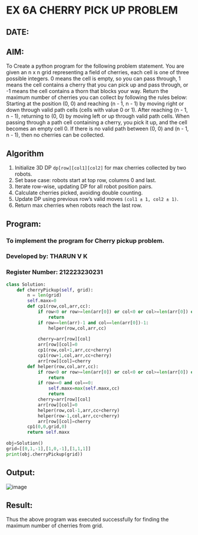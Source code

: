 # EX 6A CHERRY PICK UP PROBLEM
## DATE:
## AIM:
To Create a python program for the following problem statement.
You are given an n x n grid representing a field of cherries, each cell is one of three possible integers.
0	means the cell is empty, so you can pass through,
1	means the cell contains a cherry that you can pick up and pass through, or
-1 means the cell contains a thorn that blocks your way.
Return the maximum number of cherries you can collect by following the rules below:
Starting at the position (0, 0) and reaching (n - 1, n - 1) by moving right or down through valid path cells (cells with value 0 or 1).
After reaching (n - 1, n - 1), returning to (0, 0) by moving left or up through valid path cells.
When passing through a path cell containing a cherry, you pick it up, and the cell becomes an empty cell 0. If there is no valid path between (0, 0) and (n - 1, n - 1), then no cherries can be collected.



## Algorithm
1. Initialize 3D DP `dp[row][col1][col2]` for max cherries collected by two robots.
2. Set base case: robots start at top row, columns 0 and last.
3. Iterate row-wise, updating DP for all robot position pairs.
4. Calculate cherries picked, avoiding double counting.
5. Update DP using previous row’s valid moves `(col1 ± 1, col2 ± 1)`.
6. Return max cherries when robots reach the last row.

## Program:
### To implement the program for Cherry pickup problem.
### Developed by: THARUN V K
### Register Number: 212223230231 
```py
class Solution:
    def cherryPickup(self, grid):
        n = len(grid)
        self.maxx=0
        def cp1(row,col,arr,cc):
            if row<0 or row>=len(arr[0]) or col<0 or col>=len(arr[0]) or arr[row][col]==-1:
                return 
            if row==len(arr)-1 and col==len(arr[0])-1:
                helper(row,col,arr,cc)
                
            cherry=arr[row][col]
            arr[row][col]=0
            cp1(row,col+1,arr,cc+cherry)
            cp1(row+1,col,arr,cc+cherry)
            arr[row][col]=cherry
        def helper(row,col,arr,cc):
            if row<0 or row>=len(arr[0]) or col<0 or col>=len(arr[0]) or arr[row][col]==-1:
                return 
            if row==0 and col==0:
                self.maxx=max(self.maxx,cc)
                return 
            cherry=arr[row][col]
            arr[row][col]=0
            helper(row,col-1,arr,cc+cherry)
            helper(row-1,col,arr,cc+cherry)
            arr[row][col]=cherry
        cp1(0,0,grid,0)
        return self.maxx
        
obj=Solution()
grid=[[0,1,-1],[1,0,-1],[1,1,1]]        
print(obj.cherryPickup(grid))
```

## Output:
![image](https://github.com/user-attachments/assets/0dfeecd9-016d-4553-98c3-199d6c290535)



## Result:
Thus the above program was executed successfully for finding the maximum number of cherries from grid.

